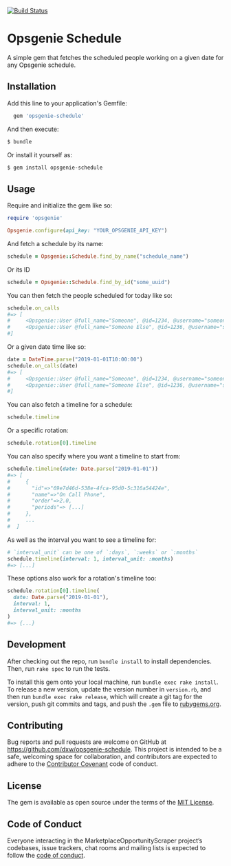 [![Build Status](https://github.com/dxw/opsgenie-schedule/workflows/Build/badge.svg)](https://github.com/dxw/opsgenie-schedule/actions)

# Opsgenie Schedule

A simple gem that fetches the scheduled people working on a given date for any Opsgenie schedule.

## Installation

Add this line to your application's Gemfile:

```ruby
  gem 'opsgenie-schedule'
```

And then execute:

```bash
$ bundle
```

Or install it yourself as:

```bash
$ gem install opsgenie-schedule
```

## Usage

Require and initialize the gem like so:

```ruby
require 'opsgenie'

Opsgenie.configure(api_key: "YOUR_OPSGENIE_API_KEY")
```

And fetch a schedule by its name:

```ruby
schedule = Opsgenie::Schedule.find_by_name("schedule_name")
```

Or its ID

```ruby
schedule = Opsgenie::Schedule.find_by_id("some_uuid")
```

You can then fetch the people scheduled for today like so:

```ruby
schedule.on_calls
#=> [
#     <Opsgenie::User @full_name="Someone", @id=1234, @username="someone@example.com">,
#     <Opsgenie::User @full_name="Someone Else", @id=1236, @username="somesomeone-elseone@example.com">
#]
```

Or a given date time like so:

```ruby
date = DateTime.parse("2019-01-01T10:00:00")
schedule.on_calls(date)
#=> [
#     <Opsgenie::User @full_name="Someone", @id=1234, @username="someone@example.com">,
#     <Opsgenie::User @full_name="Someone Else", @id=1236, @username="somesomeone-elseone@example.com">
#]
```

You can also fetch a timeline for a schedule:

```ruby
schedule.timeline
```

Or a specific rotation:

```ruby
schedule.rotation[0].timeline
```

You can also specify where you want a timeline to start from:

```ruby
schedule.timeline(date: Date.parse("2019-01-01"))
#=> [
#     {
#       "id"=>"69e7d46d-538e-4fca-95d0-5c316a54424e",
#       "name"=>"On Call Phone",
#       "order"=>2.0,
#       "periods"=> [...]
#     },
#     ...
#  ]
```

As well as the interval you want to see a timeline for:

```ruby
# `interval_unit` can be one of `:days`, `:weeks` or `:months`
schedule.timeline(interval: 1, interval_unit: :months)
#=> [...]
```

These options also work for a rotation's timeline too:

```ruby
schedule.rotation[0].timeline(
  date: Date.parse("2019-01-01"),
  interval: 1,
  interval_unit: :months
)
#=> {...}
```

## Development

After checking out the repo, run `bundle install` to install dependencies. Then, run `rake spec` to run the tests.

To install this gem onto your local machine, run `bundle exec rake install`. To release a new version, update the version number in `version.rb`, and then run `bundle exec rake release`, which will create a git tag for the version, push git commits and tags, and push the `.gem` file to [rubygems.org](https://rubygems.org).

## Contributing

Bug reports and pull requests are welcome on GitHub at https://github.com/dxw/opsgenie-schedule. This project is intended to be a safe, welcoming space for collaboration, and contributors are expected to adhere to the [Contributor Covenant](http://contributor-covenant.org) code of conduct.

## License

The gem is available as open source under the terms of the [MIT License](https://opensource.org/licenses/MIT).

## Code of Conduct

Everyone interacting in the MarketplaceOpportunityScraper project’s codebases, issue trackers, chat rooms and mailing lists is expected to follow the [code of conduct](https://github.com/dxw/opsgenie-schedule/blob/master/CODE_OF_CONDUCT.md).

